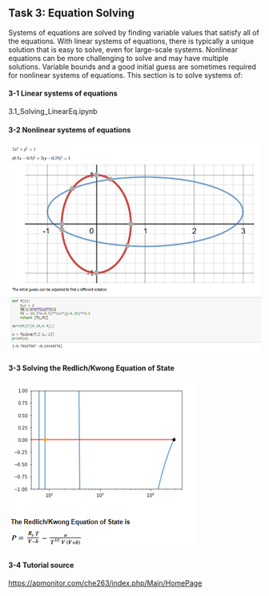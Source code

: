 ## Task 3: Equation Solving

Systems of equations are solved by finding variable values that satisfy all of the equations. With linear systems of equations, there is typically a unique solution that is easy to solve, even for large-scale systems. Nonlinear equations can be more challenging to solve and may have multiple solutions. Variable bounds and a good initial guess are sometimes required for nonlinear systems of equations. This section is to solve systems of: 

#### 3-1 Linear systems of equations

3.1_Solving_LinearEq.ipynb

#### 3-2 Nonlinear systems of equations

![images](images/f_solve_NonlinerEq.png)


#### 3-3 Solving the Redlich/Kwong Equation of State

![images](images/Redlich_Kong_Eq.png)

#### 3-4 Tutorial source
https://apmonitor.com/che263/index.php/Main/HomePage
